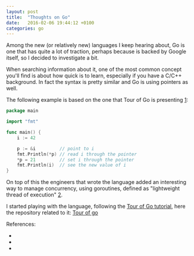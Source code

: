 ```yaml
---
layout: post
title:  "Thoughts on Go"
date:   2016-02-06 19:44:12 +0100
categories: go
---
```


Among the new (or relatively new) languages I keep hearing about, Go is one that has quite a lot of traction, perhaps
because is backed by Google itself, so I decided to investigate a bit.

When searching information about it, one of the most common concept you'll find is about how quick is to learn, especially if you have a C/C++ background. In fact the syntax is pretty similar and Go is using pointers as well.

The following example is based on the one that Tour of Go is presenting [1][tour-of-go-pointers]:

```go
package main

import "fmt"

func main() {
	i := 42

	p := &i         // point to i
	fmt.Println(*p) // read i through the pointer
	*p = 21         // set i through the pointer
	fmt.Println(i)  // see the new value of i
}
```
On top of this the engineers that wrote the language added an interesting way to manage concurrency, using goroutines, defined as "lightweight thread of execution" [2][tour-of-go-goroutines].

I started playing with the language, following the [Tour of Go tutorial][tour-of-go], here the repository related to it:
[Tour of go](https://github.com/mtraina/a-tour-of-go)

References:
* [tour-of-go]: https://tour.golang.org
* [tour-of-go-pointers]: https://tour.golang.org/moretypes/1
* [tour-of-go-goroutines]: https://tour.golang.org/concurrency/1
